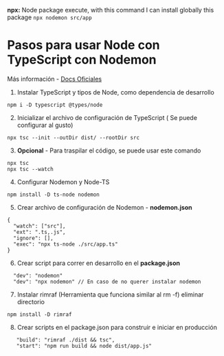**npx:** Node package execute, with this command I can install globally this package `npx nodemon src/app`

# Pasos para usar Node con TypeScript con Nodemon

Más información - [Docs Oficiales](https://nodejs.org/en/learn/getting-started/nodejs-with-typescript)

1. Instalar TypeScript y tipos de Node, como dependencia de desarrollo

```
npm i -D typescript @types/node
```

2. Inicializar el archivo de configuración de TypeScript ( Se puede configurar al gusto)

```
npx tsc --init --outDir dist/ --rootDir src
```

3. **Opcional** - Para traspilar el código, se puede usar este comando

```
npx tsc
npx tsc --watch
```

4. Configurar Nodemon y Node-TS

```
npm install -D ts-node nodemon
```

5. Crear archivo de configuración de Nodemon - **nodemon.json**

```
{
  "watch": ["src"],
  "ext": ".ts,.js",
  "ignore": [],
  "exec": "npx ts-node ./src/app.ts"
}
```

6. Crear script para correr en desarrollo en el **package.json**

```
  "dev": "nodemon"
  "dev": "npx nodemon" // En caso de no querer instalar nodemon
```

7. Instalar rimraf (Herramienta que funciona similar al rm -f) eliminar directorio

```
npm install -D rimraf
```

8. Crear scripts en el package.json para construir e iniciar en producción

```
   "build": "rimraf ./dist && tsc",
   "start": "npm run build && node dist/app.js"
```
